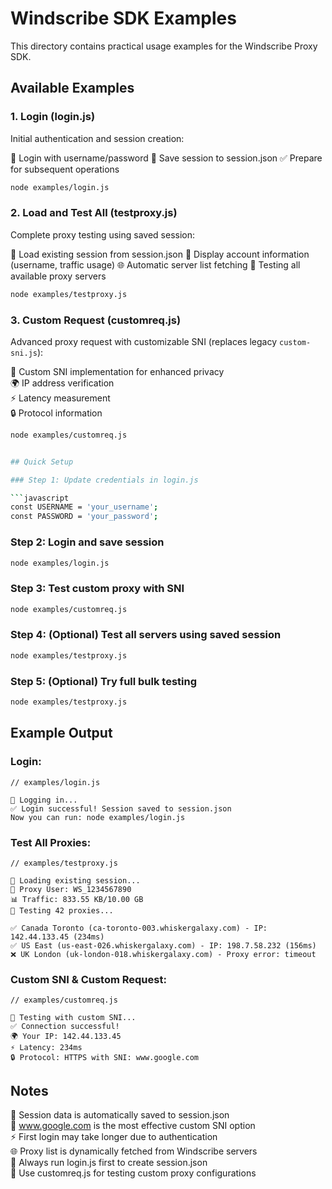# Windscribe SDK Examples

This directory contains practical usage examples for the Windscribe Proxy SDK.

## Available Examples

### 1. Login (login.js)

Initial authentication and session creation:

🔐 Login with username/password
💾 Save session to session.json
✅ Prepare for subsequent operations

```bash
node examples/login.js
```

### 2. Load and Test All (testproxy.js)

Complete proxy testing using saved session:

📂 Load existing session from session.json
👤 Display account information (username, traffic usage)
🌐 Automatic server list fetching
🧪 Testing all available proxy servers

```bash
node examples/testproxy.js
```

### 3. Custom Request (customreq.js)

Advanced proxy request with customizable SNI (replaces legacy `custom-sni.js`):

🔧 Custom SNI implementation for enhanced privacy  
🌍 IP address verification  
⚡ Latency measurement  
🔒 Protocol information

```bash
node examples/customreq.js


## Quick Setup

### Step 1: Update credentials in login.js

```javascript
const USERNAME = 'your_username';
const PASSWORD = 'your_password';
```

### Step 2: Login and save session

```bash
node examples/login.js
```

### Step 3: Test custom proxy with SNI

```bash
node examples/customreq.js
```

### Step 4: (Optional) Test all servers using saved session

```bash
node examples/testproxy.js
```

### Step 5: (Optional) Try full bulk testing

```bash
node examples/testproxy.js
```

## Example Output

### Login:
```
// examples/login.js

🔐 Logging in...
✅ Login successful! Session saved to session.json
Now you can run: node examples/login.js
```

### Test All Proxies:
```
// examples/testproxy.js

📂 Loading existing session...
👤 Proxy User: WS_1234567890
📊 Traffic: 833.55 KB/10.00 GB
🚀 Testing 42 proxies...

✅ Canada Toronto (ca-toronto-003.whiskergalaxy.com) - IP: 142.44.133.45 (234ms)
✅ US East (us-east-026.whiskergalaxy.com) - IP: 198.7.58.232 (156ms)
❌ UK London (uk-london-018.whiskergalaxy.com) - Proxy error: timeout
```

### Custom SNI & Custom Request:
```
// examples/customreq.js

🔧 Testing with custom SNI...
✅ Connection successful!
🌍 Your IP: 142.44.133.45
⚡ Latency: 234ms
🔒 Protocol: HTTPS with SNI: www.google.com
```

## Notes

💾 Session data is automatically saved to session.json  
🔧 www.google.com is the most effective custom SNI option  
⚡ First login may take longer due to authentication  
🌐 Proxy list is dynamically fetched from Windscribe servers  
📂 Always run login.js first to create session.json  
🧪 Use customreq.js for testing custom proxy configurations